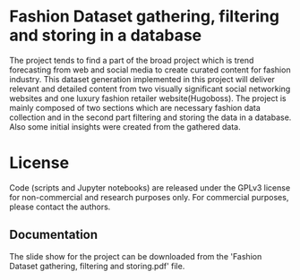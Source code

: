 
# Fashion Dataset gathering, filtering and storing in a database

The project tends to find a part of the broad project which is trend forecasting from web and social media to create curated content for fashion industry. This dataset generation implemented in this project will deliver relevant and detailed content from two visually significant social networking websites and one luxury fashion retailer website(Hugoboss).  The project is mainly composed of two sections which are necessary fashion data collection and in the second part filtering and storing the data in a database. Also some initial insights were created from the gathered data.


# License 

Code (scripts and Jupyter notebooks) are released under the GPLv3 license for non-commercial and research purposes only. For commercial purposes, please contact the authors.






## Documentation

The slide show for the project can be downloaded from the 'Fashion Dataset gathering, filtering and storing.pdf' file.












